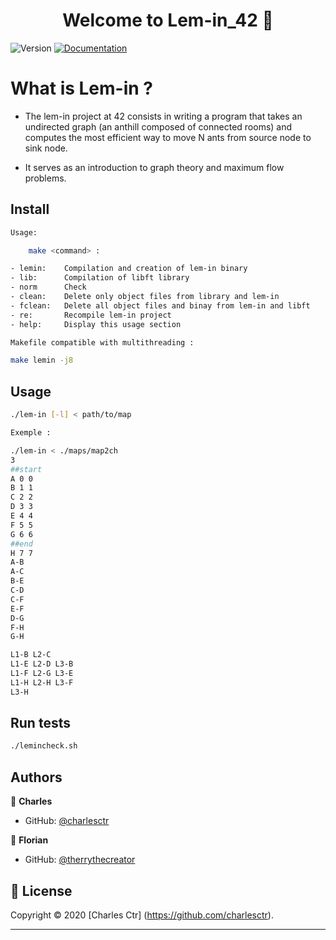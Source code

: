 <h1 align="center">Welcome to Lem-in_42 👋</h1>
<p>
  <img alt="Version" src="https://img.shields.io/badge/version-1.0-blue.svg?cacheSeconds=2592000" />
  <a href="https://github.com/charlesctr/Corewar_42/subject.pdf" target="_blank">
    <img alt="Documentation" src="https://img.shields.io/badge/documentation-yes-brightgreen.svg" />
  </a>
</p>

<h1>What is Lem-in ?</h1> 

<p>

* The lem-in project at 42 consists in writing a program that takes an undirected graph (an anthill composed of connected rooms) and computes the most efficient way to move N ants from source node to sink node.

* It serves as an introduction to graph theory and maximum flow problems. </p>


## Install

```sh
Usage:

	make <command> :

- lemin:	Compilation and creation of lem-in binary
- lib:		Compilation of libft library
- norm		Check
- clean:	Delete only object files from library and lem-in
- fclean:	Delete all object files and binay from lem-in and libft
- re:		Recompile lem-in project
- help:		Display this usage section

Makefile compatible with multithreading :

make lemin -j8
```

## Usage

```sh
./lem-in [-l] < path/to/map

Exemple :

./lem-in < ./maps/map2ch
3
##start
A 0 0
B 1 1
C 2 2
D 3 3
E 4 4
F 5 5
G 6 6
##end
H 7 7
A-B
A-C
B-E
C-D
C-F
E-F
D-G
F-H
G-H

L1-B L2-C
L1-E L2-D L3-B
L1-F L2-G L3-E
L1-H L2-H L3-F
L3-H
```

## Run tests

```sh
./lemincheck.sh
```

## Authors

👤 **Charles**

* GitHub: [@charlesctr](https://github.com/charlesctr)

👤 **Florian**

* GitHub: [@therrythecreator](https://github.com/therrythecreator)

## 📝 License

Copyright © 2020 [Charles Ctr] (https://github.com/charlesctr).<br />
***
